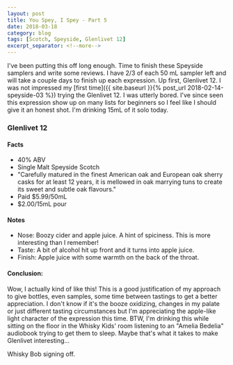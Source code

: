 ```yaml
---
layout: post
title: You Spey, I Spey - Part 5
date: 2018-03-18
category: blog
tags: [Scotch, Speyside, Glenlivet 12]
excerpt_separator: <!--more-->
---
```


I've been putting this off long enough. Time to finish these Speyside samplers and write some reviews. I have 2/3 of each 50 mL sampler left and will take a couple days to finish up each expression. Up first, Glenlivet 12. I was not impressed my [first time]({{ site.baseurl }}{% post_url 2018-02-14-speyside-03 %}) trying the Glenlivet 12. I was utterly bored. I've since seen this expression show up on many lists for beginners so I feel like I should give it an honest shot. I'm drinking 15mL of it solo today.

<!--more-->

### Glenlivet 12

#### Facts

* 40% ABV
* Single Malt Speyside Scotch
* "Carefully matured in the finest American oak and European oak sherry casks for at least 12 years, it is mellowed in oak marrying tuns to create its sweet and subtle oak flavours."
* Paid $5.99/50mL
* $2.00/15mL pour

#### Notes

* Nose: Boozy cider and apple juice. A hint of spiciness. This is more interesting than I remember!
* Taste: A bit of alcohol hit up front and it turns into apple juice.
* Finish: Apple juice with some warmth on the back of the throat.

#### Conclusion:

Wow, I actually kind of like this! This is a good justification of my approach to give bottles, even samples, some time between tastings to get a better appreciation. I don't know if it's the booze oxidizing, changes in my palate or just different tasting circumstances but I'm appreciating the apple-like light character of the expression this time. BTW, I'm drinking this while sitting on the floor in the Whisky Kids' room listening to an "Amelia Bedelia" audiobook trying to get them to sleep. Maybe that's what it takes to make Glenlivet interesting...

Whisky Bob signing off.
